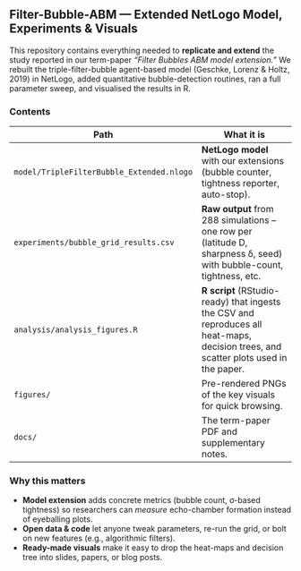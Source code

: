 ## Filter-Bubble-ABM — Extended NetLogo Model, Experiments & Visuals

This repository contains everything needed to **replicate and extend** the study reported in our term-paper *“Filter Bubbles ABM model extension.”*
We rebuilt the triple-filter-bubble agent-based model (Geschke, Lorenz & Holtz, 2019) in NetLogo, added quantitative bubble-detection routines, ran a full parameter sweep, and visualised the results in R.

### Contents

| Path                                      | What it is                                                                                                                           |
| ----------------------------------------- | ------------------------------------------------------------------------------------------------------------------------------------ |
| `model/TripleFilterBubble_Extended.nlogo` | **NetLogo model** with our extensions (bubble counter, tightness reporter, auto-stop).                                               |
| `experiments/bubble_grid_results.csv`     | **Raw output** from 288 simulations – one row per (latitude D, sharpness δ, seed) with bubble-count, tightness, etc.                 |
| `analysis/analysis_figures.R`             | **R script** (RStudio-ready) that ingests the CSV and reproduces all heat-maps, decision trees, and scatter plots used in the paper. |
| `figures/`                                | Pre-rendered PNGs of the key visuals for quick browsing.                                                                             |
| `docs/`                                   | The term-paper PDF and supplementary notes.                                                                                          |


### Why this matters

* **Model extension** adds concrete metrics (bubble count, σ-based tightness) so researchers can *measure* echo-chamber formation instead of eyeballing plots.
* **Open data & code** let anyone tweak parameters, re-run the grid, or bolt on new features (e.g., algorithmic filters).
* **Ready-made visuals** make it easy to drop the heat-maps and decision tree into slides, papers, or blog posts.

